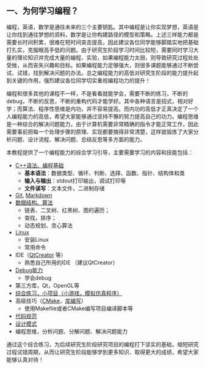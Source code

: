 ## 一、为何学习编程？


编程，英语，数学是通往未来的三个主要钥匙。其中编程是让你实现梦想，英语是让你找到通往梦想的资料，数学是让你构建路径的模型和策略。上述三样能力都是需要长时间积累，很难在短时间突击提高，因此建议各位同学能够脚踏实地把基础打扎实，克服眼高手低的问题。由于研究生阶段学习时间比较短，需要同时学习大量的理论知识并完成大量的编程、实验，如果编程能力太弱，则导致研究过程处处受挫，从而丧失兴趣和目标。如果编程能力足够强大，则很多课题能够通过不断尝试、试错，找到解决问题的办法。总之编程能力的高低对研究生阶段的能力提升起到关键的作用，强烈建议各位同学切实重视编程功力的提升！


编程和很多其他的课程不一样，不是看看就能学会，需要不断的练习，不断的debug，不断的反思，不断的重构代码才能学好。其中各种语言是招式，相对好学；而算法、程序性思维是内功，并不容易提高。而内功的高低才正真决定了一个人编程能力的高低，希望大家能够通过坚持不懈的努力提高自己的功力。编程思维是一种综合的解决问题能力，由于计算机需要非常精确的指令才能正常工作，因此需要事前把每一个处理步骤的原理、实现都要搞得非常清楚，这样就锻炼了大家分析问题、设计流程、解决问题、总结反思等多方面的能力。



本教程提供了一个编程能力的综合学习引导，主要需要学习的内容和技能包括：

* [C++语法、编程基础](1_c++)
    - **基本语法**：数据类型、循环、判断、选择、函数、指针、结构体和类
    - **输入与输出**：stdout打印输出，调试打印等
    - **文件读写**：文本文件，二进制存储
* [Git](6_tools/git), [Markdown](6_tools/markdown)
* [数据结构、算法](2_datastructure_algorithm)
    - 链表、二叉树、红黑树、图的遍历；
    - 查找，排序；
    - 动态规划、贪心算法
* [Linux](6_tools/linux)
    - 安装Linux
    - 常用命令
* IDE（[QtCreator](https://blog.csdn.net/sinat_27554409/article/details/78171499) 等）
    - 熟悉自己所用的IDE （建议QtCreator）
* [Debug能力](6_tools/debug)
    - 学会debug
* 第三方库，Qt，OpenGL等
* [综合练习，小项目（小游戏，模拟仿真程序）](4_projects)
* 高级技巧（[CMake](6_tools/cmake)，[库编写](5_advanced/3_Library)）
    - 使用Makefile或者CMake编写项目编译脚本等
* [代码规范](5_advanced/programming_standard)
* [设计模式](5_advanced/4_DesignPattern_UML)
* 编程思维，分析问题、分解问题、解决问题能力

通过这个综合练习，为后续研究生阶段研究项目的编程打下坚实的基础，缩短研究过程试错周期，从而让研究生阶段能够学到更多知识、取得更大的成绩，希望大家能够认真对待！



